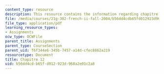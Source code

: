 ```yaml
---
content_type: resource
description: This resource contains the information regarding chapitre 12.
file: /media/courses/21g-302-french-ii-fall-2004/b56dd4cdb65fd012923d968a2e01c2a8_MIT21G_302_F04_classe_Y.pdf
file_type: application/pdf
learning_resource_types:
- Assignments
ocw_type: OCWFile
parent_title: Assignments
parent_type: CourseSection
parent_uid: f6f344e6-345b-7457-a14d-cfec8862a219
resourcetype: Document
title: Chapitre 12
uid: b56dd4cd-b65f-d012-923d-968a2e01c2a8
---
```

